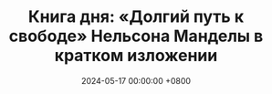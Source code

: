 ---
title: "Книга дня: «Долгий путь к свободе» Нельсона Манделы в кратком изложении"
description: >-
 «Долгий путь к свободе» — автобиография Нельсона Манделы, рассказывающая о его борьбе против апартеида и стремлении к равенству и справедливости в Южной Африке. Вдохновитесь борьбой Манделы за свободу и права человека! Читайте автобиографию.
date: 2024-05-17 00:00:00 +0800
categories: [Мышление, Конспекты-книг]
tags:
  [
    долгий-путь-к-свободе,
    нельсон-мандела,
    автобиография,
    южная-африка,
    борьба-с-апартеидом,
    освобождение,
    история,
    права-человека,
    лидерство,
    вдохновение,
    политический-заключенный,
    обзор-книги,
    борьба-за-свободу
  ]
image:
alt: Долгий путь к свободе Нельсон Мандела обложка
fallback:
  -
  -
---